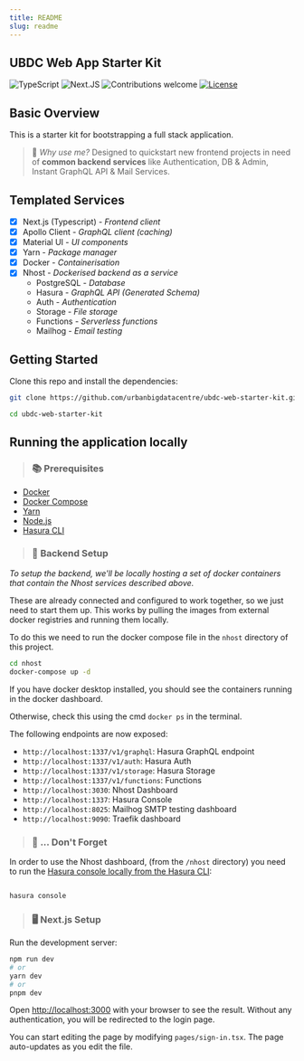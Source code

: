 ```yaml
---
title: README
slug: readme
---
```


<div>

[//]: # (<img style="padding: 10px; width: 20%; border-radius: 10px; background-color: white;" width=100% src="https://www.gla.ac.uk/media/Media_709271_smxx.jpg">)
<h2 align="left">UBDC Web App Starter Kit</h2>
</div>

![TypeScript](https://img.shields.io/badge/Typescript-5.0.4-red.svg)
![Next.JS](https://img.shields.io/badge/Next.js-13.3.1-yellow.svg)
![Contributions welcome](https://img.shields.io/badge/contributions-welcome-green.svg)
[![License](https://img.shields.io/badge/license-MIT-blue.svg)](https://opensource.org/licenses/MIT)

## Basic Overview
This is a starter kit for bootstrapping a full stack application. 

> 🤔 _Why use me?_ Designed to quickstart new frontend projects in need of **common backend services** like Authentication, DB & Admin, Instant GraphQL API & Mail Services.

## Templated Services
- [x] Next.js (Typescript) - _Frontend client_
- [x] Apollo Client - _GraphQL client (caching)_
- [x] Material UI - _UI components_
- [x] Yarn - _Package manager_
- [x] Docker - _Containerisation_
- [x] Nhost - _Dockerised backend as a service_
  -  PostgreSQL - _Database_
  - Hasura - _GraphQL API (Generated Schema)_
  - Auth - _Authentication_
  - Storage - _File storage_
  - Functions - _Serverless functions_
  - Mailhog - _Email testing_

## Getting Started
Clone this repo and install the dependencies:

```bash
git clone https://github.com/urbanbigdatacentre/ubdc-web-starter-kit.git

cd ubdc-web-starter-kit
```
  
## Running the application locally
> ### 📚 Prerequisites
- [Docker](https://docs.docker.com/get-docker/)
- [Docker Compose](https://docs.docker.com/compose/install/)
- [Yarn](https://classic.yarnpkg.com/en/docs/install/#mac-stable)
- [Node.js](https://nodejs.org/en/download/)
- [Hasura CLI](https://hasura.io/docs/latest/graphql/core/hasura-cli/install-hasura-cli.html#install-hasura-cli)

> ### 🕋 Backend Setup 

   _To setup the backend, we'll be locally hosting a set of docker containers that contain the Nhost services described above._
   
These are already connected and configured to work together, so we just need to start them up.
This works by pulling the images from external docker registries and running them locally.

To do this we need to run the docker compose file in the `nhost` directory of this project.

```bash
cd nhost
docker-compose up -d
```
If you have docker desktop installed, you should see the containers running in the docker dashboard.

Otherwise, check this using the cmd `docker ps` in the terminal.

The following endpoints are now exposed:

- `http://localhost:1337/v1/graphql`: Hasura GraphQL endpoint
- `http://localhost:1337/v1/auth`: Hasura Auth
- `http://localhost:1337/v1/storage`: Hasura Storage
- `http://localhost:1337/v1/functions`: Functions
- `http://localhost:3030`: Nhost Dashboard
- `http://localhost:1337`: Hasura Console
- `http://localhost:8025`: Mailhog SMTP testing dashboard
- `http://localhost:9090`: Traefik dashboard

> ### 🚨 ... Don't Forget

In order to use the Nhost dashboard, (from the `/nhost` directory) you need to run the [Hasura console locally from the Hasura CLI](https://hasura.io/docs/latest/hasura-cli/commands/hasura_console/):

```sh

hasura console
```


> ### 🖥 Next.js Setup
Run the development server:

```bash
npm run dev
# or
yarn dev
# or
pnpm dev
```

Open [http://localhost:3000](http://localhost:3000) with your browser to see the result. Without any authentication, you will be redirected to the login page.

You can start editing the page by modifying `pages/sign-in.tsx`. The page auto-updates as you edit the file.



